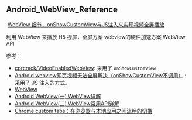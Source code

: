 Android_WebView_Reference
---

 [WebView 细节，onShowCustomView与JS注入来实现视频全屏播放](http://blog.csdn.net/wbwjx/article/details/54645313)

利用 WebView 来播放 H5 视屏，全屏方案
webview的硬件加速方案
WebView API

参考：  

- [cprcrack/VideoEnabledWebView](https://github.com/cprcrack/VideoEnabledWebView/): 采用了 `onShowCustomView`
- [Android webview网页视频无法全屏解决（onShowCustomView不调用）](http://blog.csdn.net/lx331675996/article/details/50634670) : 采用了 JS 注入的方式。
- [WebView](https://developer.android.google.cn/reference/android/webkit/WebView.html)
- [ Android WebView(一) WebView详解  ](http://blog.csdn.net/zxw136511485/article/details/50523298)
- [ Android WebView(二) WebView常用API详解](http://blog.csdn.net/zxw136511485/article/details/50546601)
- [Chrome custom tabs：在浏览器与本地应用之间流畅的切换](http://www.jcodecraeer.com/a/anzhuokaifa/androidkaifa/2015/0914/3449.html)
